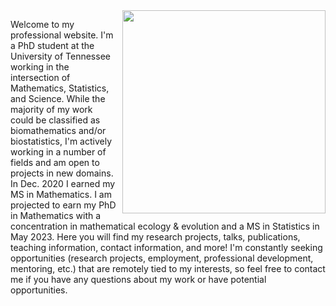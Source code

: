 <img style="float:right; padding-left:10px" src="https://user-images.githubusercontent.com/60552206/102303928-47c1ed80-3f2a-11eb-9826-7f23b090a261.PNG" width="325">

Welcome to my professional website. I'm a PhD student at the University of Tennessee working in the intersection of Mathematics, Statistics, and Science. While the majority of my work could be classified as biomathematics and/or biostatistics, I'm actively working in a number of fields and am open to projects in new domains. In Dec. 2020 I earned my MS in Mathematics. I am projected to earn my PhD in Mathematics with a concentration in mathematical ecology & evolution and a MS in Statistics in May 2023. Here you will find my research projects, talks, publications, teaching information, contact information, and more! I'm constantly seeking opportunities (research projects, employment, professional development, mentoring, etc.) that are remotely tied to my interests, so feel free to contact me if you have any questions about my work or have potential opportunities. 

